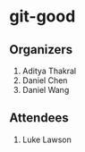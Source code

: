 # git-good

## Organizers

1. Aditya Thakral
2. Daniel Chen
3. Daniel Wang

## Attendees

1. Luke Lawson
